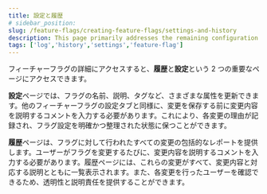 ```yaml
---
title: 設定と履歴
# sidebar_position: 
slug: /feature-flags/creating-feature-flags/settings-and-history
description: This page primarily addresses the remaining configuration aspects of feature flags, including log history and feature flag settings.
tags: ['log','history','settings','feature-flag']
---
```


フィーチャーフラグの詳細にアクセスすると、**履歴**と**設定**という 2 つの重要なページにアクセスできます。

**設定**ページでは、フラグの名前、説明、タグなど、さまざまな属性を更新できます。他のフィーチャーフラグの設定タブと同様に、変更を保存する前に変更内容を説明するコメントを入力する必要があります。これにより、各変更の理由が記録され、フラグ設定を明確かつ整理された状態に保つことができます。

**履歴**ページは、フラグに対して行われたすべての変更の包括的なレポートを提供します。ユーザーがフラグを変更するたびに、変更内容を説明するコメントを入力する必要があります。履歴ページには、これらの変更がすべて、変更内容と対応する説明とともに一覧表示されます。また、各変更を行ったユーザーを確認できるため、透明性と説明責任を提供することができます。

